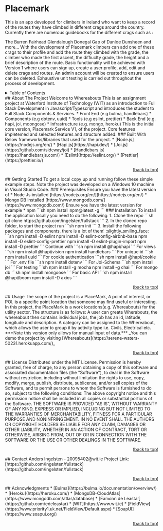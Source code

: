 # Placemark
 
This is an app developed for climbers in Ireland who want to keep a record of the routes they have climbed in different crags around the country.
Currently there are numerous guidebooks for the different crags such as :

The Burren
Fairhead
Glendalough
Donegal
Gap of Dunloe
Dunsheen
and more... With the development of Placemark climbers can add one of these crags to their profile and add the route they climbed with the grade, the climber who made the first ascent, the diffiuclty grade, the height and a brief description of the route.
Basic functionality will be achieved with Version 1 where users can sign up, create a user profile, add, edit and delete crags and routes.
An admin account will be created to ensure users can be deleted. Exhaustive unit testing is carried out throughout the process of development.

<div id="top"></div>
<!-- TABLE OF CONTENTS -->
<details>
  <summary>Table of Contents</summary>
  <ol>
    <li>
      <a href="#about-the-project">About The Project</a>
      <ul>
        <li><a href="#built-with">Built With</a></li>
      </ul>
    </li>
    <li>
      <a href="#getting-started">Getting Started</a>
      <ul>
        <li><a href="#prerequisites">Prerequisites</a></li>
        <li><a href="#installation">Installation</a></li>
      </ul>
    </li>
    <li><a href="#usage">Usage</a></li>
    <li><a href="#license">License</a></li>
    <li><a href="#contact">Contact</a></li>
    <li><a href="#acknowledgments">Acknowledgments</a></li>
  </ol>
</details>
<!-- ABOUT THE PROJECT -->
## About The Project
Welcome to Whereabouts
This is an assignment project at Waterford Institute of Technology (WIT) as an introduction to Full Stack Development in Javascript/Typescript and introduces the student to Full Stack Components & Services. 
* Front End (e.g bulma, handlebars)
* Components (e.g dotenv, uuid)
* Tools (e.g eslint, prettier)
* Back End (e.g. hapi, joi, moongose)
* Infrastructure (e.g. mongo, heroku)
This is the initial core version, Placemark Service V1, of the project. Core features impletemed and selected features and structure added.
### Built With
Below frameworks/libraries that used for the project.
* [Node.js](https://nodejs.org/en/)
* [Hapi.js](https://hapi.dev/)
* [Joi.js](https://github.com/sideway/joi)
* [Handlebars.js](https://handlebarsjs.com/)
* [Eslint](https://eslint.org/)
* [Prettier](https://prettier.io/)
<p align="right">(<a href="#top">back to top</a>)</p>
<!-- GETTING STARTED -->
## Getting Started
To get a local copy up and running follow these simple example steps. Note the project was developed on a Windows 10 machine in Visual Studio Code.
### Prerequisites
Ensure you have the latest version of 
* Node Js installed [https://nodejs.org/en/](https://nodejs.org/en/)
* Mongo DB installed [https://www.mongodb.com/](https://www.mongodb.com/)
Ensure you have the latest version for example
* npm
  ```sh
  npm install npm@latest -g
  ```
### Installation
To install the application locally you need to do the following:
1. Clone the repo
   ```sh
   git clone https://github.com/ingelsten/fullstack
   ```
2. In the cloned repo folder, to start the project run
   ```sh
   npm init
   ```
3. Install the following packages and components, there is a lot of them! :slightly_smiling_face:
   ```sh
    npm install -D eslint
    npm install -D eslint-config-airbnb-base
    npm install -D eslint-config-prettier
    npm install -D eslint-plugin-import
    npm install -D prettier
   ```
   Continue with 
   ```sh
   npm install @hapi/hapi
   ```
     For views
    ```sh
    npm install @hapi/vision
    npm install handlebars
    ```
    For unique id
    ```sh
    npm install uuid
    ```
    For cookie authentication
    ```sh
    npm install @hapi/cookie
    ```
    For .env file
    ```sh
    npm install dotenv
    ```
    For Joi-Schema
    ```sh
    npm install joi
    ```
    For testing
    ```sh
    npm install -g mocha
    npm install -g chai
    ```
    For mongo db
    ```sh
    npm install mongoose
    ```
    For basic API
    ```sh
    npm install @hapi/boom
    npm install -D axios
    ```
<p align="right">(<a href="#top">back to top</a>)</p>
<!-- USAGE EXAMPLES -->
## Usage
The scope of the project is a PlaceMark, A point of interest, or POI, is a specific point location that someone may find useful or interesting. In this project, the PlaceMark is a work locations(e.g. Whereabouts) for the utility sector. The structure is as follows: A user can greate Wherabouts, the whereabout then contains individual jobs, the job has an id, latitude, longitude and description. A category can be assigned to the Whereabout, which allows the user to group it by activity type i.e. Civils, Electrical etc.
***Note this version only allows for manual input of data.***
_You can demo the project by visiting [Whereabouts](https://serene-waters-50231.herokuapp.com/)_
<p align="right">(<a href="#top">back to top</a>)</p>
<!-- LICENSE -->
## License
Distributed under the MIT License. 
Permission is hereby granted, free of charge, to any person obtaining a copy of this software and associated documentation files (the "Software"), to deal in the Software without restriction, including without limitation the rights to use, copy, modify, merge, publish, distribute, sublicense, and/or sell copies of the Software, and to permit persons to whom the Software is furnished to do so, subject to the following conditions:
The above copyright notice and this permission notice shall be included in all copies or substantial portions of the Software.
THE SOFTWARE IS PROVIDED "AS IS", WITHOUT WARRANTY OF ANY KIND, EXPRESS OR IMPLIED, INCLUDING BUT NOT LIMITED TO THE WARRANTIES OF MERCHANTABILITY, FITNESS FOR A PARTICULAR PURPOSE AND NONINFRINGEMENT. IN NO EVENT SHALL THE AUTHORS OR COPYRIGHT HOLDERS BE LIABLE FOR ANY CLAIM, DAMAGES OR OTHER LIABILITY, WHETHER IN AN ACTION OF CONTRACT, TORT OR OTHERWISE, ARISING FROM, OUT OF OR IN CONNECTION WITH THE SOFTWARE OR THE USE OR OTHER DEALINGS IN THE SOFTWARE.
<p align="right">(<a href="#top">back to top</a>)</p>
<!-- CONTACT -->
## Contact
Anders Ingelsten - 20095402@wit.ie
Project Link: [https://github.com/ingelsten/fullstack](https://github.com/ingelsten/fullstack)
<p align="right">(<a href="#top">back to top</a>)</p>
<!-- ACKNOWLEDGMENTS -->
## Acknowledgments
* [Bulma](https://bulma.io/documentation/overview/)
* [Heroku](https://heroku.com/)
* [MongoDB-CloudAtlas](https://www.mongodb.com/atlas/database)
* [Eamonn de Leastar](https://github.com/edeleastar)
* [WIT](https://www.wit.ie)
* [FieldView](https://www.priority1.uk.net/FieldView/Default.aspx)
* [SoapUI](https://www.soapui.org/)
<p align="right">(<a href="#top">back to top</a>)</p>